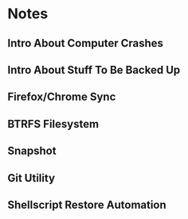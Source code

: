 # Notes
## Intro About Computer Crashes
## Intro About Stuff To Be Backed Up
## Firefox/Chrome Sync
## BTRFS Filesystem
## Snapshot
## Git Utility
## Shellscript Restore Automation
